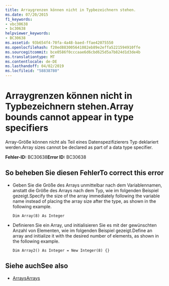 ```yaml
---
title: Arraygrenzen können nicht in Typbezeichnern stehen.
ms.date: 07/20/2015
f1_keywords:
- vbc30638
- bc30638
helpviewer_keywords:
- BC30638
ms.assetid: 93b654f4-70fa-4a48-baed-ffae42075550
ms.openlocfilehash: f20ed883005641082eb89e2effa5221594910ffe
ms.sourcegitcommit: bce0586f0cccaae6d6cbd625d5a7b824d1d3de4b
ms.translationtype: MT
ms.contentlocale: de-DE
ms.lasthandoff: 04/02/2019
ms.locfileid: "58838780"
---
```

# <a name="array-bounds-cannot-appear-in-type-specifiers"></a><span data-ttu-id="fca3f-102">Arraygrenzen können nicht in Typbezeichnern stehen.</span><span class="sxs-lookup"><span data-stu-id="fca3f-102">Array bounds cannot appear in type specifiers</span></span>
<span data-ttu-id="fca3f-103">Array-Größe können nicht als Teil eines Datenspezifizierers Typ deklariert werden.</span><span class="sxs-lookup"><span data-stu-id="fca3f-103">Array sizes cannot be declared as part of a data type specifier.</span></span>  
  
 <span data-ttu-id="fca3f-104">**Fehler-ID:** BC30638</span><span class="sxs-lookup"><span data-stu-id="fca3f-104">**Error ID:** BC30638</span></span>  
  
## <a name="to-correct-this-error"></a><span data-ttu-id="fca3f-105">So beheben Sie diesen Fehler</span><span class="sxs-lookup"><span data-stu-id="fca3f-105">To correct this error</span></span>  
  
-   <span data-ttu-id="fca3f-106">Geben Sie die Größe des Arrays unmittelbar nach dem Variablennamen, anstatt die Größe des Arrays nach dem Typ, wie im folgenden Beispiel gezeigt.</span><span class="sxs-lookup"><span data-stu-id="fca3f-106">Specify the size of the array immediately following the variable name instead of placing the array size after the type, as shown in the following example.</span></span>  
  
    ```  
    Dim Array(8) As Integer   
    ```  
  
-   <span data-ttu-id="fca3f-107">Definieren Sie ein Array, und initialisieren Sie es mit der gewünschten Anzahl von Elementen, wie im folgenden Beispiel gezeigt.</span><span class="sxs-lookup"><span data-stu-id="fca3f-107">Define an array and initialize it with the desired number of elements, as shown in the following example.</span></span>  
  
    ```  
    Dim Array2() As Integer = New Integer(8) {}  
    ```  
  
## <a name="see-also"></a><span data-ttu-id="fca3f-108">Siehe auch</span><span class="sxs-lookup"><span data-stu-id="fca3f-108">See also</span></span>

- [<span data-ttu-id="fca3f-109">Arrays</span><span class="sxs-lookup"><span data-stu-id="fca3f-109">Arrays</span></span>](../../../visual-basic/programming-guide/language-features/arrays/index.md)
